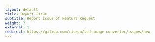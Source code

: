 ```yaml
---
layout: default
title: Report Issue
subtitle: Report issue of Feature Request
weight: 7
external: 1
redirect: https://github.com/riuson/lcd-image-converter/issues/new
---
```

